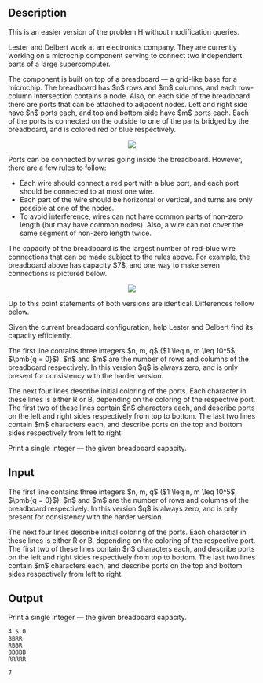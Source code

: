 ## Description

<div><p><span class="tex-font-style-it">This is an easier version of the problem H without modification queries.</span></p><p>Lester and Delbert work at an electronics company. They are currently working on a microchip component serving to connect two independent parts of a large supercomputer.</p><p>The component is built on top of a <span class="tex-font-style-it">breadboard</span>&nbsp;— a grid-like base for a microchip. The breadboard has $n$ rows and $m$ columns, and each row-column intersection contains a node. Also, on each side of the breadboard there are ports that can be attached to adjacent nodes. Left and right side have $n$ ports each, and top and bottom side have $m$ ports each. Each of the ports is connected on the outside to one of the parts bridged by the breadboard, and is colored red or blue respectively.</p><center> <img class="tex-graphics" src="file://G5seYle5.png" style="max-width: 100.0%;max-height: 100.0%;"> </center><p>Ports can be connected by wires going inside the breadboard. However, there are a few rules to follow:</p><ul><li> Each wire should connect a red port with a blue port, and each port should be connected to at most one wire.</li><li> Each part of the wire should be horizontal or vertical, and turns are only possible at one of the nodes.</li><li> To avoid interference, wires can not have common parts of non-zero length (but may have common nodes). Also, a wire can not cover the same segment of non-zero length twice.</li></ul><p>The <span class="tex-font-style-it">capacity</span> of the breadboard is the largest number of red-blue wire connections that can be made subject to the rules above. For example, the breadboard above has capacity $7$, and one way to make seven connections is pictured below.</p><center> <img class="tex-graphics" src="file://3AVn0kd9.png" style="max-width: 100.0%;max-height: 100.0%;"> </center><p><span class="tex-font-style-it">Up to this point statements of both versions are identical. Differences follow below.</span></p><p>Given the current breadboard configuration, help Lester and Delbert find its capacity efficiently.</p></div><div class="input-specification"><p>The first line contains three integers $n, m, q$ ($1 \leq n, m \leq 10^5$, $\pmb{q = 0}$). $n$ and $m$ are the number of rows and columns of the breadboard respectively. <span class="tex-font-style-it">In this version $q$ is always zero, and is only present for consistency with the harder version.</span></p><p>The next four lines describe initial coloring of the ports. Each character in these lines is either <span class="tex-font-style-tt">R</span> or <span class="tex-font-style-tt">B</span>, depending on the coloring of the respective port. The first two of these lines contain $n$ characters each, and describe ports on the left and right sides respectively from top to bottom. The last two lines contain $m$ characters each, and describe ports on the top and bottom sides respectively from left to right.</p></div><div class="output-specification"><p>Print a single integer&nbsp;— the given breadboard capacity.</p></div>

## Input

<p>The first line contains three integers $n, m, q$ ($1 \leq n, m \leq 10^5$, $\pmb{q = 0}$). $n$ and $m$ are the number of rows and columns of the breadboard respectively. <span class="tex-font-style-it">In this version $q$ is always zero, and is only present for consistency with the harder version.</span></p><p>The next four lines describe initial coloring of the ports. Each character in these lines is either <span class="tex-font-style-tt">R</span> or <span class="tex-font-style-tt">B</span>, depending on the coloring of the respective port. The first two of these lines contain $n$ characters each, and describe ports on the left and right sides respectively from top to bottom. The last two lines contain $m$ characters each, and describe ports on the top and bottom sides respectively from left to right.</p>

## Output

<p>Print a single integer&nbsp;— the given breadboard capacity.</p>





```input1
4 5 0
BBRR
RBBR
BBBBB
RRRRR
```




```output1
7
```



